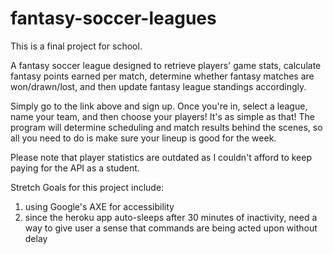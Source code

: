 # fantasy-soccer-leagues

This is a final project for school.

A fantasy soccer league designed to retrieve players' game stats, calculate fantasy points earned per match, determine whether fantasy matches are won/drawn/lost, and then update fantasy league standings accordingly.

Simply go to the link above and sign up. Once you're in, select a league, name your team, and then choose your players! It's as simple as that! The program will determine scheduling and match results behind the scenes, so all you need to do is make sure your lineup is good for the week.

Please note that player statistics are outdated as I couldn't afford to keep paying for the API as a student.

Stretch Goals for this project include:
1. using Google's AXE for accessibility
2. since the heroku app auto-sleeps after 30 minutes of inactivity, need a way to give user a sense that commands are being acted upon without delay
